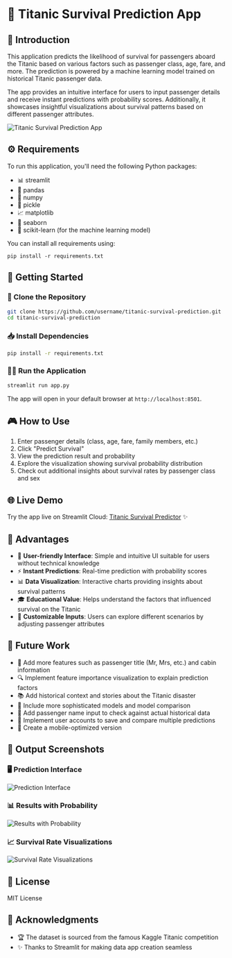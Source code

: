 # 🚢 Titanic Survival Prediction App

## 📝 Introduction

This application predicts the likelihood of survival for passengers aboard the Titanic based on various factors such as passenger class, age, fare, and more. The prediction is powered by a machine learning model trained on historical Titanic passenger data. 

The app provides an intuitive interface for users to input passenger details and receive instant predictions with probability scores. Additionally, it showcases insightful visualizations about survival patterns based on different passenger attributes.

![Titanic Survival Prediction App](https://github.com/username/titanic-survival-prediction/raw/main/screenshots/app_screenshot.png)

## ⚙️ Requirements

To run this application, you'll need the following Python packages:
- 📊 streamlit
- 🐼 pandas
- 🔢 numpy
- 🥒 pickle
- 📈 matplotlib
- 🌊 seaborn
- 🤖 scikit-learn (for the machine learning model)

You can install all requirements using:
```
pip install -r requirements.txt
```

## 🚀 Getting Started

### 📂 Clone the Repository

```bash
git clone https://github.com/username/titanic-survival-prediction.git
cd titanic-survival-prediction
```

### 📥 Install Dependencies

```bash
pip install -r requirements.txt
```

### 🏃‍♂️ Run the Application

```bash
streamlit run app.py
```

The app will open in your default browser at `http://localhost:8501`.

## 🎮 How to Use

1. Enter passenger details (class, age, fare, family members, etc.)
2. Click "Predict Survival"
3. View the prediction result and probability
4. Explore the visualization showing survival probability distribution
5. Check out additional insights about survival rates by passenger class and sex

## 🌐 Live Demo

Try the app live on Streamlit Cloud:
[Titanic Survival Predictor](https://titanic-survival-prediction.streamlit.app/) ✨

## 💪 Advantages

- 🤩 **User-friendly Interface**: Simple and intuitive UI suitable for users without technical knowledge
- ⚡ **Instant Predictions**: Real-time prediction with probability scores
- 📊 **Data Visualization**: Interactive charts providing insights about survival patterns
- 🎓 **Educational Value**: Helps understand the factors that influenced survival on the Titanic
- 🔧 **Customizable Inputs**: Users can explore different scenarios by adjusting passenger attributes

## 🔮 Future Work

- 👑 Add more features such as passenger title (Mr, Mrs, etc.) and cabin information
- 🔍 Implement feature importance visualization to explain prediction factors
- 📚 Add historical context and stories about the Titanic disaster
- 🧠 Include more sophisticated models and model comparison
- 👤 Add passenger name input to check against actual historical data
- 👥 Implement user accounts to save and compare multiple predictions
- 📱 Create a mobile-optimized version

## 📸 Output Screenshots

### 🖥️ Prediction Interface
![Prediction Interface](https://github.com/username/titanic-survival-prediction/raw/main/screenshots/prediction_interface.png)

### 📊 Results with Probability
![Results with Probability](https://github.com/username/titanic-survival-prediction/raw/main/screenshots/results_probability.png)

### 📈 Survival Rate Visualizations
![Survival Rate Visualizations](https://github.com/username/titanic-survival-prediction/raw/main/screenshots/visualizations.png)

## 📄 License

MIT License

## 🙏 Acknowledgments

- 🏆 The dataset is sourced from the famous Kaggle Titanic competition
- ✨ Thanks to Streamlit for making data app creation seamless
